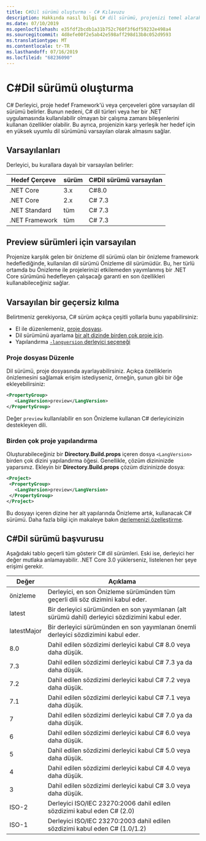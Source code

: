 ```yaml
---
title: C#Dil sürümü oluşturma - C# Kılavuzu
description: Hakkında nasıl bilgi C# dil sürümü, projenizi temel alarak belirlenir ve farklı değerler, el ile şekilde ayarlayabilirsiniz.
ms.date: 07/10/2019
ms.openlocfilehash: e35fdf2bcdb1a31b752c760f3f6df59232e498a4
ms.sourcegitcommit: 4d8efe00f2e5ab42e598aff298d13b8c052d9593
ms.translationtype: MT
ms.contentlocale: tr-TR
ms.lasthandoff: 07/16/2019
ms.locfileid: "68236090"
---
```

# <a name="c-language-versioning"></a>C#Dil sürümü oluşturma

C# Derleyici, proje hedef Framework'ü veya çerçeveleri göre varsayılan dil sürümü belirler. Bunun nedeni, C# dil türleri veya her bir .NET uygulamasında kullanılabilir olmayan bir çalışma zamanı bileşenlerini kullanan özellikler olabilir. Bu ayrıca, projenizin karşı yerleşik her hedef için en yüksek uyumlu dil sürümünü varsayılan olarak almasını sağlar.

## <a name="defaults"></a>Varsayılanları

Derleyici, bu kurallara dayalı bir varsayılan belirler:

|Hedef Çerçeve|sürüm|C#Dil sürümü varsayılan|
|----------------|-------|---------------------------|
|.NET Core|3.x|C#8.0|
|.NET Core|2.x|C# 7.3|
|.NET Standard|tüm|C# 7.3|
|.NET Framework|tüm|C# 7.3|

## <a name="default-for-previews"></a>Preview sürümleri için varsayılan

Projenize karşılık gelen bir önizleme dil sürümü olan bir önizleme framework hedeflediğinde, kullanılan dil sürümü Önizleme dil sürümüdür. Bu, her türlü ortamda bu Önizleme ile projelerinizi etkilemeden yayımlanmış bir .NET Core sürümünü hedefleyen çalışacağı garanti en son özellikleri kullanabileceğiniz sağlar.

## <a name="overriding-a-default"></a>Varsayılan bir geçersiz kılma

Belirtmeniz gerekiyorsa, C# sürüm açıkça çeşitli yollarla bunu yapabilirsiniz:

- El ile düzenlemeniz, [proje dosyası](#edit-the-project-file).
- Dil sürümünü ayarlama [bir alt dizinde birden çok proje için](#configure-multiple-projects).
- Yapılandırma [ `-langversion` derleyici seçeneği](compiler-options/langversion-compiler-option.md)

### <a name="edit-the-project-file"></a>Proje dosyası Düzenle

Dil sürümü, proje dosyasında ayarlayabilirsiniz. Açıkça özelliklerin önizlemesini sağlamak erişim istediyseniz, örneğin, şunun gibi bir öğe ekleyebilirsiniz:

```xml
<PropertyGroup>
   <LangVersion>preview</LangVersion>
</PropertyGroup>
```

Değer `preview` kullanılabilir en son Önizleme kullanan C# derleyicinizin destekleyen dili.

### <a name="configure-multiple-projects"></a>Birden çok proje yapılandırma

Oluşturabileceğiniz bir **Directory.Build.props** içeren dosya `<LangVersion>` birden çok dizini yapılandırma öğesi. Genellikle, çözüm dizininizde yaparsınız. Ekleyin bir **Directory.Build.props** çözüm dizininizde dosya:

```xml
<Project>
 <PropertyGroup>
   <LangVersion>preview</LangVersion>
 </PropertyGroup>
</Project>
```

Bu dosyayı içeren dizine her alt yapılarında Önizleme artık, kullanacak C# sürümü. Daha fazla bilgi için makaleye bakın [derlemenizi özelleştirme](/visualstudio/msbuild/customize-your-build).

## <a name="c-language-version-reference"></a>C#Dil sürümü başvurusu

Aşağıdaki tablo geçerli tüm gösterir C# dil sürümleri. Eski ise, derleyici her değer mutlaka anlamayabilir. .NET Core 3.0 yüklerseniz, listelenen her şeye erişimi gerekir.

|Değer|Açıklama|
|------------|-------------|
|önizleme|Derleyici, en son Önizleme sürümünden tüm geçerli dili söz dizimini kabul eder.|
|latest|Bir derleyici sürümünden en son yayımlanan (alt sürümü dahil) derleyici sözdizimini kabul eder.|
|latestMajor|Bir derleyici sürümünden en son yayımlanan önemli derleyici sözdizimini kabul eder.|
|8.0|Dahil edilen sözdizimi derleyici kabul C# 8.0 veya daha düşük.|
|7.3|Dahil edilen sözdizimi derleyici kabul C# 7.3 ya da daha düşük.|
|7.2|Dahil edilen sözdizimi derleyici kabul C# 7.2 veya daha düşük.|
|7.1|Dahil edilen sözdizimi derleyici kabul C# 7.1 veya daha düşük.|
|7|Dahil edilen sözdizimi derleyici kabul C# 7.0 ya da daha düşük.|
|6|Dahil edilen sözdizimi derleyici kabul C# 6.0 veya daha düşük.|
|5|Dahil edilen sözdizimi derleyici kabul C# 5.0 veya daha düşük.|
|4|Dahil edilen sözdizimi derleyici kabul C# 4.0 veya daha düşük.|
|3|Dahil edilen sözdizimi derleyici kabul C# 3.0 veya daha düşük.|
|ISO-2|Derleyici ISO/IEC 23270:2006 dahil edilen sözdizimi kabul eden C# (2.0) |
|ISO-1|Derleyici ISO/IEC 23270:2003 dahil edilen sözdizimi kabul eden C# (1.0/1.2) |
